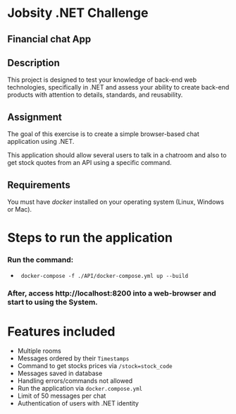 # Jobsity .NET Challenge
## Financial chat App

## Description
This project is designed to test your knowledge of back-end web technologies, specifically in 
.NET and assess your ability to create back-end products with attention to details, standards,
and reusability.


## Assignment
The goal of this exercise is to create a simple browser-based chat application using .NET.

This application should allow several users to talk in a chatroom and also to get stock quotes
from an API using a specific command.

## Requirements
You must have *docker* installed on your operating system (Linux, Windows or Mac).  

# Steps to run the application

### Run the command:
- ` docker-compose -f ./API/docker-compose.yml up --build` 

### After, access http://localhost:8200 into a web-browser and start to using the **System**.


# Features included

- Multiple rooms
- Messages ordered by their `Timestamps`
- Command to get stocks prices via `/stock=stock_code`
- Messages saved in database
- Handling errors/commands not allowed
- Run the application via `docker.compose.yml`
- Limit of 50 messages per chat
- Authentication of users with .NET identity